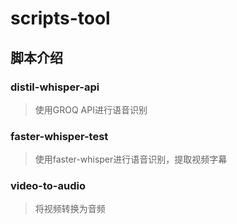 # scripts-tool

## 脚本介绍

### distil-whisper-api
> 使用GROQ API进行语音识别

### faster-whisper-test
> 使用faster-whisper进行语音识别，提取视频字幕

### video-to-audio
> 将视频转换为音频